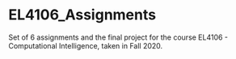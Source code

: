 # EL4106_Assignments
Set of 6 assignments and the final project for the course EL4106 - Computational Intelligence, taken in Fall 2020.

